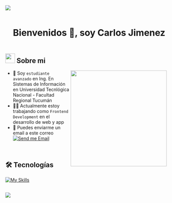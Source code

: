 <!--horizontal divider(gradiant)-->
<img src="https://user-images.githubusercontent.com/73097560/115834477-dbab4500-a447-11eb-908a-139a6edaec5c.gif">

<!--h1 without bottom border-->

<div id="user-content-toc">
  <ul align="left">
    <summary><h1 style="display: inline-block">Bienvenidos 👋, soy Carlos Jimenez</h1></summary>
  </ul>
</div>


<!--About Me-->

## <picture><img src = "https://github.com/7oSkaaa/7oSkaaa/blob/main/Images/about_me.gif?raw=true" width = 30px></picture> Sobre mi

<picture> <img align="right" src="https://media.giphy.com/media/SWoSkN6DxTszqIKEqv/giphy.gif" width = 300px></picture>

- :school: Soy `estudiante avanzado` en Ing. En Sistemas de Información en Universidad Tecnlógica Nacional - Facultad Regional Tucumán
- :technologist: Actualmente estoy trabajando como `Frontend Development` en el desarrollo de web y app
- :email: Puedes enviarme un email a este correo [![Send me Email](https://img.shields.io/static/v1?label=email&amp;message=CarlosJimenez&amp;color=EA4335&amp;style=flat-square)](mailto:carlos.exejimenez@gmail.com)

<br>

## 🛠️ Tecnologías

[![My Skills](https://skillicons.dev/icons?i=html,css,bootstrap,tailwind,materialui,js,nodejs,react,express,mongodb,mysql,postgres,git,github)](https://skillicons.dev)



<br>

<img src="https://user-images.githubusercontent.com/73097560/115834477-dbab4500-a447-11eb-908a-139a6edaec5c.gif">
